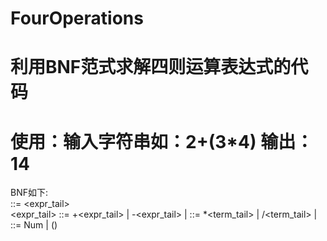 # FourOperations
# 利用BNF范式求解四则运算表达式的代码
# 使用：输入字符串如：2+(3*4) 输出：14

BNF如下:
<br><expr> ::= <term><expr_tail>
<br><expr_tail> ::= +<term><expr_tail>
              | -<term><expr_tail>
              | <empty>
<term>  ::= *<factor><term_tail>
              | /<factor><term_tail>
              | <empty>
<factor> ::= Num
              | (<expr>)
              
